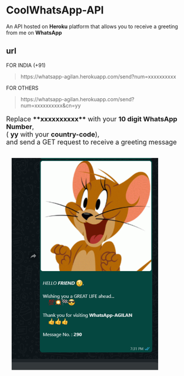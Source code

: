 # CoolWhatsApp-API
An API hosted on **Heroku** platform that allows you to receive a greeting from me on **WhatsApp**

## url
FOR INDIA (+91)
> htt<span>ps://</span>whatsapp-agilan.herokuapp.com/send?num=xxxxxxxxxx

FOR OTHERS 
> htt<span>ps://</span>whatsapp-agilan.herokuapp.com/send?num=xxxxxxxxxx&cn=yy

<p style = "font-size:large"> 
Replace <span style="font-weight:bold">**xxxxxxxxxx**</span> with your <span style="font-weight:bold">10 digit WhatsApp Number</span>,<br>
( <span style="font-weight:bold">yy</span> with your <span style="font-weight:bold">country-code</span>),<br>
and send a GET request to receive a greeting message
</p>
<img src="screenshot.png" width=400 style="margin:15px">
